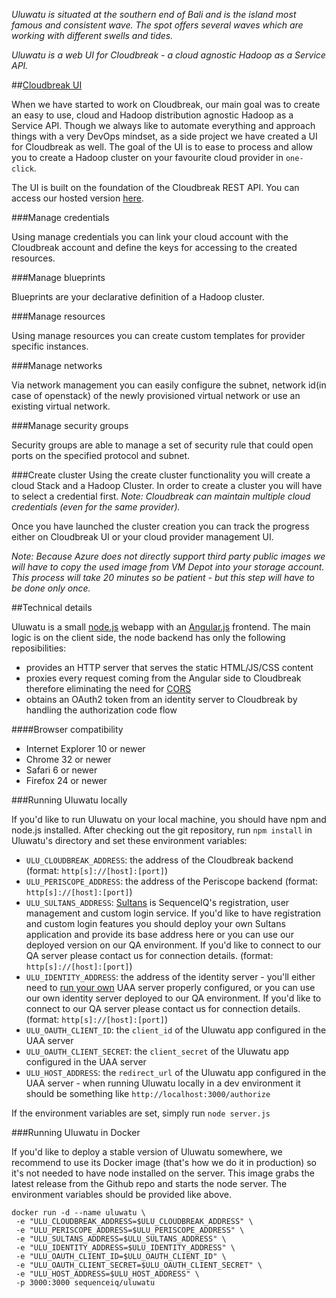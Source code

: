 *Uluwatu is situated at the southern end of Bali and is the island most famous and consistent wave. The spot offers several waves which are working with different swells and tides.*

*Uluwatu is a web UI for Cloudbreak - a cloud agnostic Hadoop as a Service API.*

##[Cloudbreak UI](https://cloudbreak.sequenceiq.com/)

When we have started to work on Cloudbreak, our main goal was to create an easy to use, cloud and Hadoop distribution agnostic Hadoop as a Service API. Though we always like to automate everything and approach things with a very DevOps mindset, as a side project we have created a UI for Cloudbreak as well.
The goal of the UI is to ease to process and allow you to create a Hadoop cluster on your favourite cloud provider in `one-click`.

The UI is built on the foundation of the Cloudbreak REST API. You can access our hosted version [here](https://cloudbreak.sequenceiq.com/).

###Manage credentials

Using manage credentials you can link your cloud account with the Cloudbreak account and define the keys for accessing to the created resources.


###Manage blueprints

Blueprints are your declarative definition of a Hadoop cluster.


###Manage resources

Using manage resources you can create custom templates for provider specific instances.


###Manage networks

Via network management you can easily configure the subnet, network id(in case of openstack) of the newly provisioned virtual network or use an existing virtual network.


###Manage security groups

Security groups are able to manage a set of security rule that could open ports on the specified protocol and subnet. 


###Create cluster
Using the create cluster functionality you will create a cloud Stack and a Hadoop Cluster. In order to create a cluster you will have to select a credential first.
_Note: Cloudbreak can maintain multiple cloud credentials (even for the same provider)._

Once you have launched the cluster creation you can track the progress either on Cloudbreak UI or your cloud provider management UI.

_Note: Because Azure does not directly support third party public images we will have to copy the used image from VM Depot into your storage account. This process will take 20 minutes so be patient - but this step will have to be done only once._

##Technical details

Uluwatu is a small [node.js](http://nodejs.org/) webapp with an [Angular.js](https://angularjs.org/) frontend. The main logic is on the client side, the node backend has only the following reposibilities:

- provides an HTTP server that serves the static HTML/JS/CSS content
- proxies every request coming from the Angular side to Cloudbreak therefore eliminating the need for [CORS](http://en.wikipedia.org/wiki/Cross-origin_resource_sharing)
- obtains an OAuth2 token from an identity server to Cloudbreak by handling the authorization code flow

####Browser compatibility
- Internet Explorer 10 or newer
- Chrome 32 or newer
- Safari 6 or newer
- Firefox 24 or newer

###Running Uluwatu locally

If you'd like to run Uluwatu on your local machine, you should have npm and node.js installed. After checking out the git repository, run `npm install` in Uluwatu's directory and set these environment variables:

- `ULU_CLOUDBREAK_ADDRESS`: the address of the Cloudbreak backend (format: `http[s]://[host]:[port]`)
- `ULU_PERISCOPE_ADDRESS`: the address of the Periscope backend (format: `http[s]://[host]:[port]`)
- `ULU_SULTANS_ADDRESS`: [Sultans](https://github.com/sequenceiq/sultans) is SequenceIQ's registration, user management and custom login service. If you'd like to have registration and custom login features you should deploy your own Sultans application and provide its base address here or you can use our deployed version on our QA environment. If you'd like to connect to our QA server please contact us for connection details. (format: `http[s]://[host]:[port]`)
- `ULU_IDENTITY_ADDRESS`: the address of the identity server - you'll either need to [run your own](http://blog.sequenceiq.com/blog/2014/10/16/using-uaa-as-an-identity-server/) UAA server properly configured, or you can use our own identity server deployed to our QA environment. If you'd like to connect to our QA server please contact us for connection details. (format: `http[s]://[host]:[port]`)
- `ULU_OAUTH_CLIENT_ID`: the `client_id` of the Uluwatu app configured in the UAA server
- `ULU_OAUTH_CLIENT_SECRET`: the `client_secret` of the Uluwatu app configured in the UAA server
- `ULU_HOST_ADDRESS`: the `redirect_url` of the Uluwatu app configured in the UAA server - when running Uluwatu locally in a dev environment it should be something like `http://localhost:3000/authorize`

If the environment variables are set, simply run `node server.js`

###Running Uluwatu in Docker

If you'd like to deploy a stable version of Uluwatu somewhere, we recommend to use its Docker image (that's how we do it in production) so it's not needed to have node installed on the server. This image grabs the latest release from the Github repo and starts the node server. The environment variables should be provided like above.
```
docker run -d --name uluwatu \
 -e "ULU_CLOUDBREAK_ADDRESS=$ULU_CLOUDBREAK_ADDRESS" \
 -e "ULU_PERISCOPE_ADDRESS=$ULU_PERISCOPE_ADDRESS" \
 -e "ULU_SULTANS_ADDRESS=$ULU_SULTANS_ADDRESS" \
 -e "ULU_IDENTITY_ADDRESS=$ULU_IDENTITY_ADDRESS" \
 -e "ULU_OAUTH_CLIENT_ID=$ULU_OAUTH_CLIENT_ID" \
 -e "ULU_OAUTH_CLIENT_SECRET=$ULU_OAUTH_CLIENT_SECRET" \
 -e "ULU_HOST_ADDRESS=$ULU_HOST_ADDRESS" \
 -p 3000:3000 sequenceiq/uluwatu
 ```

<!--ui.md-->
